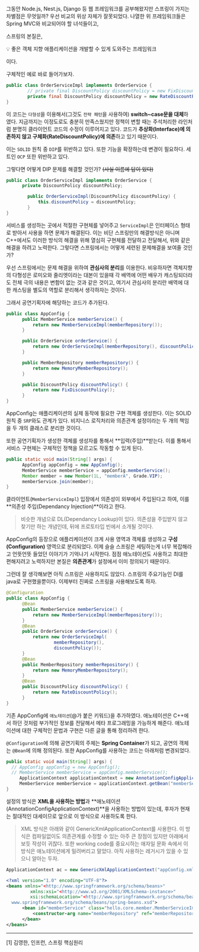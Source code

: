 그동안 Node.js, Nest.js, Django 등 웹 프레임워크를 공부해왔지만 스프링이 가지는 차별점은 무엇일까? 우선 비교의 위상 자체가 잘못되었다. 나열한 위 프레임워크들은 Spring MVC와 비교되어야 할 녀석들이고,

스프링의 본질은,

<aside>
💡 좋은 객체 지향 애플리케이션을 개발할 수 있게 도와주는 프레임워크

</aside>

이다.

구체적인 예로 바로 들어가보자.

```java
public class OrderServiceImpl implements OrderService {
		// private final DiscountPolicy discountPolicy = new FixDiscountPolicy();
		private final DiscountPolicy discountPolicy = new RateDiscountPolicy();
}
```

이 코드는 `다형성`을 이용해서(그것도 `전략 패턴`을 사용하여) **switch~case문을 대체**하였다. 지금까지는 이정도로도 충분히 만족스웠지만 정책이 변할 때는 주석처리한 라인처럼 분명히 클라이언트 코드의 수정이 이루어지고 있다. 코드가 **추상화(Interface)에 의존하지 않고 구체화(RateDiscountPolicy)에 의존**하고 있기 때문이다.

이는 `SOLID` 원칙 중 `DIP`를 위반하고 있다. 또한 기능을 확장하는데 변경이 필요하다. 세트인 `OCP` 또한 위반하고 있다.

그렇다면 어떻게 DIP 문제를 해결할 것인가? ~~(사실 이름에 답이 있다)~~

```java
public class OrderServiceImpl implements OrderService {
      private DiscountPolicy discountPolicy;

		public OrderServiceImpl(DiscountPolicy discountPolicy) {
			this.discountPolicy = discountPolicy;
		}
}
```

서비스를 생성하는 곳에서 적절한 구현체를 넣어주고 `ServiceImpl`은 인터페이스 형태로 받아서 사용을 하면 문제가 해결된다. 이는 비단 스프링만의 해결방식은 아니며 C++에서도 이러한 방식의 해결을 위해 열심히 구현체를 전달하고 전달해서, 위와 같은 해결을 하려고 노력한다. 그렇다면 스프링에서는 어떻게 세련된 문제해결을 보여줄 것인가?

우선 스프링에서는 문제 해결을 위하여 **관심사의 분리**를 이용한다. 비유하자면 객체지향의 다형성은 로미오와 줄리엣이라는 대본이 있을때 각 배역에 어떤 배우가 캐스팅되더라도 전체 극의 내용은 변함이 없는 것과 같은 것이고, 여기서 관심사의 분리란 배역에 대한 캐스팅을 별도의 역할로 분리해서 생각하자는 것이다.

그래서 공연기획자에 해당하는 코드가 추가된다.

```java
public class AppConfig {
      public MemberService memberService() {
          return new MemberServiceImpl(memberRepository());
      }

      public OrderService orderService() {
          return new OrderServiceImpl(memberRepository(), discountPolicy());
      }

      public MemberRepository memberRepository() {
          return new MemoryMemberRepository();
      }

      public DiscountPolicy discountPolicy() {
          return new FixDiscountPolicy();
      }
}
```

AppConfig는 애플리케이션의 실제 동작에 필요한 구현 객체를 생성한다. 이는 SOLID 원칙 중 `SRP`와도 관계가 있다. 비지니스 로직처리와 의존관계 설정이라는 두 개의 책임을 두 개의 클래스로 분리한 것이다.

또한 공연기획자가 생성한 객체를 생성자를 통해서 **입력(주입)**받는다. 이를 통해서 서비스 구현체는 구체적인 정책을 모르고도 작동할 수 있게 된다.

```java
public static void main(String[] args) {
      AppConfig appConfig = new AppConfig();
      MemberService memberService = appConfig.memberService();
      Member member = new Member(1L, "memberA", Grade.VIP);
      memberService.join(member);
}
```

클라이언트(`MemberServiceImpl`) 입장에서 의존성이 외부에서 주입된다고 하여, 이를 **의존성 주입(Dependancy Injection)**이라고 한다.

> 비슷한 개념으로 DL(Dependancy Lookup)이 있다. 의존성을 주입받지 않고 찾기만 하는 개념인데, 뒤에 프로토타입 빈에서 소개될 것이다.

AppConfig의 등장으로 애플리케이션이 크게 사용 영역과 객체를 생성하고 **구성(Configuration)** 영역으로 분리되었다. 이제 슬슬 스프링은 세팅하는게 너무 복잡해라고 언뜻언뜻 들었던 이야기가 기억나기 시작한다. 점점 애노테이션도 사용하고 최대한 편해지려고 노력하지만 본질은 **의존관계**가 설정에서 이미 정의되기 때문이다.

그런데 잘 생각해보면 아직 스프링은 사용하지도 않았다. 스프링의 주요기능인 DI를 java로 구현했을뿐이다. 이제부터 진짜로 스프링을 사용해보도록 하자.

```java
@Configuration
public class AppConfig {
      @Bean
      public MemberService memberService() {
          return new MemberServiceImpl(memberRepository());
      }
      @Bean
      public OrderService orderService() {
          return new OrderServiceImpl(
                  memberRepository(),
                  discountPolicy());
      }
      @Bean
      public MemberRepository memberRepository() {
          return new MemoryMemberRepository();
      }
      @Bean
      public DiscountPolicy discountPolicy() {
          return new RateDiscountPolicy();
      }
}
```

기존 AppConfig에 `애노테이션`(@가 붙은 키워드)을 추가하였다. 애노테이션은 C++에서 하던 것처럼 부가적인 정보를 전달해서 메타 프로그래밍을 가능하게 해준다. 애노테이션에 대한 구체적인 문법과 구현은 다른 글을 통해 정리하려 한다.

`@Configuration`에 의해 공연기획의 주체는 **Spring Container**가 되고, 공연의 객체는 `@Bean`에 의해 정의된다. 또한 AppConfig를 사용하는 코드는 아래처럼 변경되었다.

```java
public static void main(String[] args) {
  // AppConfig appConfig = new AppConfig();
  // MemberService memberService = appConfig.memberService();
     ApplicationContext applicationContext = new AnnotationConfigApplicationContext(AppConfig.class);
     MemberService memberService = applicationContext.getBean("memberService", MemberService.class);
}
```

설정의 방식은 **XML을 사용하는 방법**과 **애노테이션(AnnotationConfigApplicationContext)**을 사용하는 방법이 있는데, 후자가 현재는 절대적인 대세이므로 앞으로 이 방식으로 사용하도록 한다.

> XML 방식은 아래와 같이 GenericXmlApplicationContext를 사용한다. 이 방식은 컴파일없이도 의존관계를 수정할 수 있는 아주 큰 장점이 있지만 아래에서 보듯 작성이 귀찮다. 또한 working code를 중요시하는 애자일 문화 속에서 이 방식은 애노테이션에게 밀려버리고 말았다. 아직 사용하는 레거시가 있을 수 있으니 알아는 두자.

```java
ApplicationContext ac = new GenericXmlApplicationContext("appConfig.xml");
```

```xml
<?xml version="1.0" encoding="UTF-8"?>
<beans xmlns="<http://www.springframework.org/schema/beans>"
         xmlns:xsi="<http://www.w3.org/2001/XMLSchema-instance>"
         xsi:schemaLocation="<http://www.springframework.org/schema/beans> http://
  www.springframework.org/schema/beans/spring-beans.xsd">
      <bean id="memberService" class="hello.core.member.MemberServiceImpl">
          <constructor-arg name="memberRepository" ref="memberRepository" />
      </bean>
</beans>
```

---

[1] 김영한, 인프런, 스프링 핵심원리

